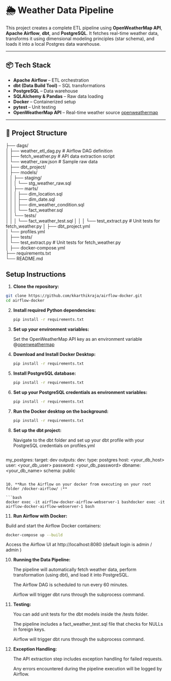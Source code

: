 # 🌦️ Weather Data Pipeline

This project creates a complete ETL pipeline using **OpenWeatherMap API**, **Apache Airflow**, **dbt**, and **PostgreSQL**. It fetches real-time weather data, transforms it using dimensional modeling principles (star schema), and loads it into a local Postgres data warehouse.

---

## 📦 Tech Stack

- **Apache Airflow** – ETL orchestration
- **dbt (Data Build Tool)** – SQL transformations
- **PostgreSQL** – Data warehouse
- **SQLAlchemy & Pandas** – Raw data loading
- **Docker** – Containerized setup
- **pytest** – Unit testing
- **OpenWeatherMap API** – Real-time weather source [openweathermap](https://openweathermap.org/)

---

## 📁 Project Structure

├── dags/  
│   ├── weather_etl_dag.py         # Airflow DAG definition  
│   ├── fetch_weather.py           # API data extraction script  
│   └── weather_raw.json           # Sample raw data  
│
├── dbt_project/  
│   ├── models/  
│   │   ├── staging/  
│   │   │   └── stg_weather_raw.sql  
│   │   ├── marts/  
│   │   │   ├── dim_location.sql  
│   │   │   ├── dim_date.sql  
│   │   │   ├── dim_weather_condition.sql  
│   │   │   └── fact_weather.sql  
│   │   └── tests/  
│   │   │   └── fact_weather_test.sql
│   │   │   └── test_extract.py    # Unit tests for fetch_weather.py
│   ├── dbt_project.yml  
│   └── profiles.yml  
│
├── tests/  
│   └── test_extract.py            # Unit tests for fetch_weather.py  
│
├── docker-compose.yml  
├── requirements.txt  
└── README.md 

## Setup Instructions

1. **Clone the repository:**
  ```bash
  git clone https://github.com/kkarthikraja/airflow-docker.git
  cd airflow-docker
  ```

2. **Install required Python dependencies:**
   ```bash
   pip install -r requirements.txt
   ```
   
3. **Set up your environment variables:**

   Set the OpenWeatherMap API key as an environment variable @[openweathermap](https://openweathermap.org/)
   
5. **Download and Install Docker Desktop:**
   ```bash
   pip install -r requirements.txt
   ```

6. **Install PostgreSQL database:**
   ```bash
   pip install -r requirements.txt
   ```

7. **Set up your PostgreSQL credentials as environment variables:**
   ```bash
   pip install -r requirements.txt
   ```

8. **Run the Docker desktop on the background:**
   ```bash
   pip install -r requirements.txt
   ```

9. **Set up the dbt project:**

   Navigate to the dbt folder and set up your dbt profile with your PostgreSQL credentials on profiles.yml
   
   ```bash
  my_postgres:
    target: dev
    outputs:
      dev:
        type: postgres
        host: <your_db_host>
        user: <your_db_user>
        password: <your_db_password>
        dbname: <your_db_name>
        schema: public
   ```

10. **Run the Airflow on your docker from executing on your root folder /docker-airflow/ :**

   ```bash
   docker exec -it airflow-docker-airflow-webserver-1 bashdocker exec -it airflow-docker-airflow-webserver-1 bash
   ``` 

11. **Run Airflow with Docker:**

   Build and start the Airflow Docker containers:

   ```bash
   docker-compose up --build
   ```

   Access the Airflow UI at http://localhost:8080 (default login is admin / admin )
   
10. **Running the Data Pipeline:**

    The pipeline will automatically fetch weather data, perform transformation (using dbt), and load it into PostgreSQL.

    The Airflow DAG is scheduled to run every 60 minutes.

    Airflow will trigger dbt runs through the subprocess command.

11. **Testing:**

    You can add unit tests for the dbt models inside the /tests folder.

    The pipeline includes a fact_weather_test.sql file that checks for NULLs in foreign keys.

    Airflow will trigger dbt runs through the subprocess command.
   
11. **Exception Handling:**

    The API extraction step includes exception handling for failed requests.

    Any errors encountered during the pipeline execution will be logged by Airflow.
